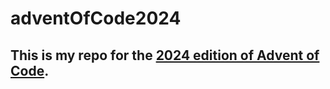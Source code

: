 # adventOfCode2024

## This is my repo for the [2024 edition of Advent of Code](https://adventofcode.com/2024).
